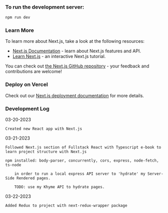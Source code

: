 ### To run the development server:

```bash
npm run dev
```

### Learn More

To learn more about Next.js, take a look at the following resources:

- [Next.js Documentation](https://nextjs.org/docs) - learn about Next.js features and API.
- [Learn Next.js](https://nextjs.org/learn) - an interactive Next.js tutorial.

You can check out [the Next.js GitHub repository](https://github.com/vercel/next.js/) - your feedback and contributions are welcome!

### Deploy on Vercel

Check out our [Next.js deployment documentation](https://nextjs.org/docs/deployment) for more details.

### Development Log

03-20-2023

    Created new React app with Next.js

03-21-2023

    Followed Next.js section of Fullstack React with Typescript e-book to learn project structure with Next.js

    npm installed: body-parser, concurrently, cors, express, node-fetch, ts-node

        in order to run a local express API server to 'hydrate' my Server-Side Rendered pages.

        TODO: use my Khyme API to hydrate pages.

03-22-2023

    Added Redux to project with next-redux-wrapper package
